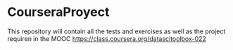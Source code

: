 # CourseraProyect
This repository will contain all the tests and exercises as well as the project requiren in the MOOC https://class.coursera.org/datascitoolbox-022
